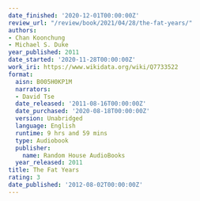 ```yaml
---
date_finished: '2020-12-01T00:00:00Z'
review_url: "/review/book/2021/04/28/the-fat-years/"
authors:
- Chan Koonchung
- Michael S. Duke
year_published: 2011
date_started: '2020-11-28T00:00:00Z'
work_iri: https://www.wikidata.org/wiki/Q7733522
format:
  aisn: B005H0KP1M
  narrators:
  - David Tse
  date_released: '2011-08-16T00:00:00Z'
  date_purchased: '2020-08-18T00:00:00Z'
  version: Unabridged
  language: English
  runtime: 9 hrs and 59 mins
  type: Audiobook
  publisher:
    name: Random House AudioBooks
  year_released: 2011
title: The Fat Years
rating: 3
date_published: '2012-08-02T00:00:00Z'
---
```



